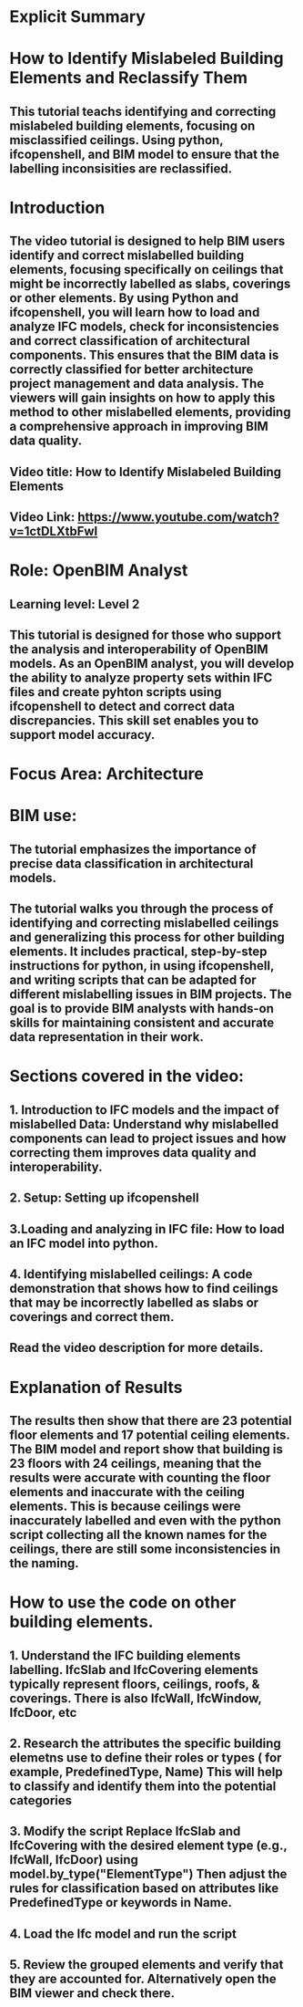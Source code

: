 # Explicit Summary 
# How to Identify Mislabeled Building Elements and Reclassify Them
## This tutorial teachs identifying and correcting mislabeled building elements, focusing on misclassified ceilings. Using python, ifcopenshell, and BIM model to ensure that the labelling inconsisities are reclassified. 

# Introduction
## The video tutorial is designed to help BIM users identify and correct mislabelled building elements, focusing specifically on ceilings that might be incorrectly labelled as slabs, coverings or other elements. By using Python and ifcopenshell, you will learn how to load and analyze IFC models, check for inconsistencies and correct classification of architectural components. This ensures that the BIM data is correctly classified for better architecture project management and data analysis. The viewers will gain insights on how to apply this method to other mislabelled elements, providing a comprehensive approach in improving BIM data quality. 

## Video title: How to Identify Mislabeled Building Elements
## Video Link: https://www.youtube.com/watch?v=1ctDLXtbFwI

# Role: OpenBIM Analyst
## Learning level: Level 2
## This tutorial is designed for those who support the analysis and interoperability of OpenBIM models. As an OpenBIM analyst, you will develop the ability to analyze property sets within IFC files and create pyhton scripts using ifcopenshell to detect and correct data discrepancies. This skill set enables you to support model accuracy.  

# Focus Area: Architecture
# BIM use: 
## The tutorial emphasizes the importance of precise data classification in architectural models.
## The tutorial walks you through the process of identifying and correcting mislabelled ceilings and generalizing this process for other building elements. It includes practical, step-by-step instructions for python, in using ifcopenshell, and writing scripts that can be adapted for different mislabelling issues in BIM projects. The goal is to provide BIM analysts with hands-on skills for maintaining consistent and accurate data representation in their work.  

# Sections covered in the video:
## 1. Introduction to IFC models and the impact of mislabelled Data: Understand why mislabelled components can lead to project issues and how correcting them improves data quality and interoperability. 

## 2. Setup: Setting up ifcopenshell  

## 3.Loading  and analyzing in IFC file: How to load an IFC model into python.  

## 4. Identifying mislabelled ceilings: A code demonstration that shows how to find ceilings that may be incorrectly labelled as slabs or coverings and correct them. 

## Read the video description for more details. 

# Explanation of Results
## The results then show that there are 23 potential floor elements and 17 potential ceiling elements. The BIM model and report show that building is 23 floors with 24 ceilings, meaning that the results were accurate with counting the floor elements and inaccurate with the ceiling elements. This is because ceilings were inaccurately labelled and even with the python script collecting all the known names for the ceilings, there are still some inconsistencies in the naming. 
# How to use the code on other building elements. 
 ## 1.	Understand the IFC building elements labelling. IfcSlab and IfcCovering elements typically represent floors, ceilings, roofs, & coverings.	There is also IfcWall, IfcWindow, IfcDoor, etc 
  ## 2.	Research the attributes the specific building elemetns use to define their roles or types ( for example, PredefinedType, Name) 	This will help to classify and identify them into the potential categories 
  ## 3.	Modify the script	Replace IfcSlab and IfcCovering with the desired element type (e.g., IfcWall, IfcDoor) using model.by_type("ElementType")	Then adjust the rules for classification based on attributes like PredefinedType or keywords in Name.
  ## 4.	Load the Ifc model and run the script 
  ## 5.	Review the grouped elements and verify that they are accounted for. Alternatively open the BIM viewer and check there. 


